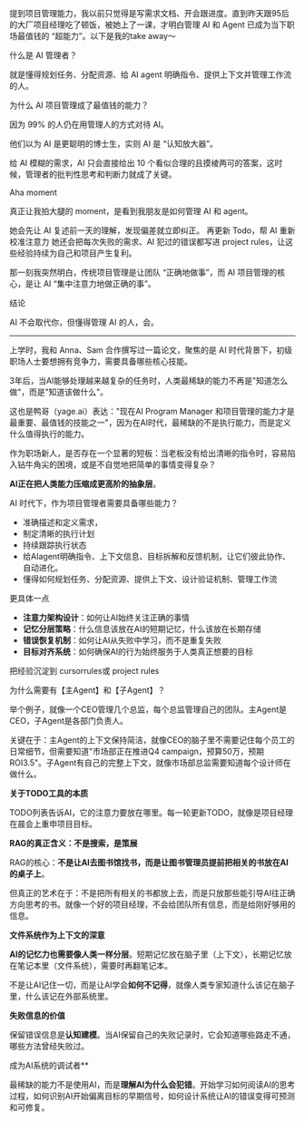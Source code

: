 提到项目管理能力，我以前只觉得是写需求文档、开会跟进度。直到昨天跟95后的大厂项目经理吃了顿饭，被她上了一课，才明白管理 AI 和 Agent 已成为当下职场最值钱的 “超能力”。以下是我的take away～

什么是 AI 管理者？

就是懂得规划任务、分配资源、给 AI agent 明确指令、提供上下文并管理工作流的人。

为什么 AI 项目管理成了最值钱的能力？

因为 99% 的人仍在用管理人的方式对待 AI。 

他们以为 AI 是更聪明的博士生，实则 AI 是 “认知放大器”。 

给 AI 模糊的需求，AI 只会直接给出 10 个看似合理的且摸棱两可的答案，这时候，管理者的批判性思考和判断力就成了关键。

Aha moment

真正让我拍大腿的 moment，是看到我朋友是如何管理 AI 和 agent。 

她会先让 AI 复述前一天的理解，发现偏差就立即纠正。 再更新 Todo，帮 AI 重新校准注意力 她还会把每次失败的需求、AI 犯过的错误都写进 project rules，让这些经验持续为自己和项目产生复利。

那一刻我突然明白，传统项目管理是让团队 “正确地做事”，而 AI 项目管理的核心，是让 AI “集中注意力地做正确的事”。 


结论

AI 不会取代你，但懂得管理 AI 的人，会。 



----
上学时，我和 Anna、Sam 合作撰写过一篇论文，聚焦的是 AI 时代背景下，初级职场人士要想拥有竞争力，需要具备哪些核心技能。

3年后，当AI能够处理越来越复杂的任务时，人类最稀缺的能力不再是"知道怎么做"，而是"知道该做什么"。

这也是鸭哥（yage.ai）表达："现在AI Program Manager 和项目管理的能力才是最重要、最值钱的技能之一"，因为在AI时代，最稀缺的不是执行能力，而是定义什么值得执行的能力。

作为职场新人，是否存在一个显著的短板：当老板没有给出清晰的指令时，容易陷入钻牛角尖的困境，或是不自觉地把简单的事情变得复杂？


**AI正在把人类能力压缩成更高阶的抽象层**。

AI 时代下，作为项目管理者需要具备哪些能力？
- 准确描述和定义需求，
- 制定清晰的执行计划
- 持续跟踪执行状态
- 给AIagent明确指令、上下文信息、目标拆解和反馈机制，让它们彼此协作、自动进化。
- 懂得如何规划任务、分配资源、提供上下文、设计验证机制、管理工作流

更具体一点
- **注意力架构设计**：如何让AI始终关注正确的事情
- **记忆分层策略**：什么信息该放在AI的短期记忆，什么该放在长期存储
- **错误恢复机制**：如何让AI从失败中学习，而不是重复失败
- **目标对齐系统**：如何确保AI的行为始终服务于人类真正想要的目标

把经验沉淀到 cursorrules或 project rules

为什么需要有【主Agent】和【子Agent】？

举个例子，就像一个CEO管理几个总监，每个总监管理自己的团队。主Agent是CEO，子Agent是各部门负责人。

关键在于：主Agent的上下文保持简洁，就像CEO的脑子里不需要记住每个员工的日常细节，但需要知道"市场部正在推进Q4 campaign，预算50万，预期 ROI3.5"。子Agent有自己的完整上下文，就像市场部总监需要知道每个设计师在做什么。

**关于TODO工具的本质**

TODO列表告诉AI，它的注意力要放在哪里。每一轮更新TODO，就像是项目经理在晨会上重申项目目标。

**RAG的真正含义：不是搜索，是策展**

RAG的核心：**不是让AI去图书馆找书，而是让图书管理员提前把相关的书放在AI的桌子上**。

但真正的艺术在于：不是把所有相关的书都放上去，而是只放那些能引导AI往正确方向思考的书。就像一个好的项目经理，不会给团队所有信息，而是给刚好够用的信息。

**文件系统作为上下文的深意**

**AI的记忆力也需要像人类一样分层**。短期记忆放在脑子里（上下文），长期记忆放在笔记本里（文件系统），需要时再翻笔记本。

不是让AI记住一切，而是让AI学会**如何不记得**，就像人类专家知道什么该记在脑子里，什么该记在外部系统里。

**失败信息的价值**

保留错误信息是**认知建模**。当AI保留自己的失败记录时，它会知道哪些路走不通，哪些方法曾经失败过。


成为AI系统的调试者**

最稀缺的能力不是使用AI，而是**理解AI为什么会犯错**。开始学习如何阅读AI的思考过程，如何识别AI开始偏离目标的早期信号，如何设计系统让AI的错误变得可预测和可修复。